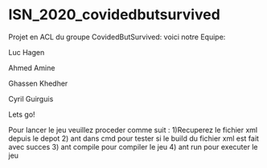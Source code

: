 # ISN_2020_covidedbutsurvived
Projet en ACL du groupe CovidedButSurvived: voici notre Equipe:

Luc Hagen

Ahmed Amine

Ghassen Khedher

Cyril Guirguis

Lets go!


Pour lancer le jeu veuillez proceder comme suit :
1)Recuperez le fichier xml depuis le depot 
2)  ant  dans cmd pour tester si le build du fichier xml est fait avec succes
3) ant compile pour compiler le jeu
4) ant run pour executer le jeu
